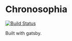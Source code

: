 # Chronosophia

[![Build Status](https://travis-ci.org/kloderart/chronosophia.svg?branch=master)](https://travis-ci.org/kloderart/chronosophia)

Built with gatsby.
